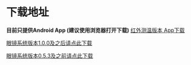 # 下载地址

**目前只提供Android App (建议使用浏览器打开下载)**
[红外测温版本 App下载](https://rokid-ota.oss-cn-hangzhou.aliyuncs.com/toB/Rokid_Glass/app/RokidGlassMobileApp-Public-Lite-v427-4.2.7-20200423-180846.apk)

[眼镜系统版本1.0.0及之后请点此下载](https://rokid-ota.oss-cn-hangzhou.aliyuncs.com/toB/Rokid_Glass/app/RokidGlassMobileAppWithout.apk)

[眼镜系统版本0.5.3及之前请点此下载](https://rokid-ota.oss-cn-hangzhou.aliyuncs.com/toB/Rokid_Glass/app/RokidGlassMobileApp.apk)
